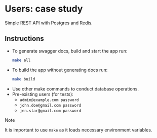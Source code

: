 # Users: case study
Simple REST API with Postgres and Redis.

## Instructions
- To generate swagger docs, build and start the app run:
    ```bash
    make all
    ```
- To build the app without generating docs run:
    ```bash
    make build
    ```
- Use other make commands to conduct database operations.
- Pre-existing users (for tests):
  - `admin@example.com password`
  -	`john.doe@gmail.com password`
  -	`jen.star@gmail.com password`


> [!note]  
> It is important to use `make` as it loads necessary environment variables.
